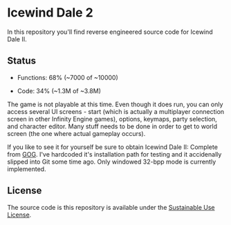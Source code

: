 # Icewind Dale 2

In this repository you'll find reverse engineered source code for Icewind Dale II.

## Status

- Functions: 68% (~7000 of ~10000)

- Code: 34% (~1.3M of ~3.8M)

The game is not playable at this time. Even though it does run, you can only access several UI screens - start (which is actually a multiplayer connection screen in other Infinity Engine games), options, keymaps, party selection, and character editor. Many stuff needs to be done in order to get to world screen (the one where actual gameplay occurs).

If you like to see it for yourself be sure to obtain Icewind Dale II: Complete  from [GOG](https://www.gog.com/game/icewind_dale_2). I've hardcoded it's installation path for testing and it accidenally slipped into Git some time ago. Only windowed 32-bpp mode is currently implemented.

## License

The source code is this repository is available under the [Sustainable Use License](LICENSE.md).
